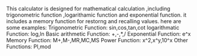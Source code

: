 This calculator is designed for mathematical calculation ,including trigonometric function ,logarithamic function and exponential function.
it includes a memory function for restorng and recalling values.
here are some examples:
    Trigonometric Function:
        sin,cos,tan,cot
    logarithmatic Function:
        log,ln
    Basic arithmetic Function:
        +,-,*,/
    Exponential Function:
        e^x
    Memory Function:
        M+,M-,MR,MC,MS
    Power Function:
        x^2,x^y,10^x
    Other Functions:
        PI,mod